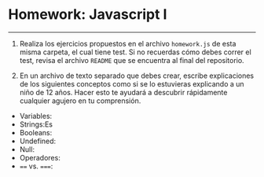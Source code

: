 # Homework: Javascript I

---

1. Realiza los ejercicios propuestos en el archivo `homework.js` de esta misma carpeta, el cual tiene test. Si no recuerdas cómo debes correr el test, revisa el archivo `README` que se encuentra al final del repositorio.

2. En un archivo de texto separado que debes crear, escribe explicaciones de los siguientes conceptos como si se lo estuvieras explicando a un niño de 12 años. Hacer esto te ayudará a descubrir rápidamente cualquier agujero en tu comprensión.

* Variables: 
* Strings:Es 
* Booleans: 
* Undefined: 
* Null: 
* Operadores: 
* `==` vs. `===`: 
